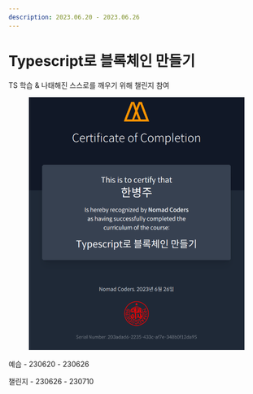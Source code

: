 ```yaml
---
description: 2023.06.20 - 2023.06.26
---
```


# Typescript로 블록체인 만들기

TS 학습 & 나태해진 스스로를 깨우기 위해 챌린지 참여

<figure><img src="../../../.gitbook/assets/image (9).png" alt=""><figcaption></figcaption></figure>

예습 - 230620 - 230626

챌린지 - 230626 - 230710
